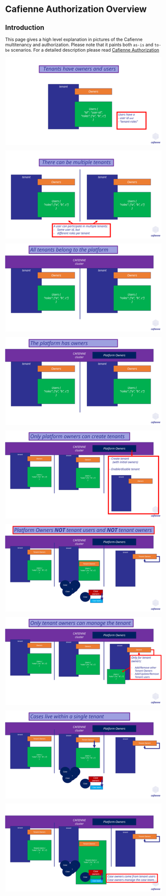 # Cafienne Authorization Overview

## Introduction
This page gives a high level explanation in pictures of the Cafienne multitenancy and authorization.
Please note that it paints both `as-is` and `to-be` scenarios. For a detailed description please read [Cafienne Authorization](cafienne-authorization.md)

![](images/authorization-pictorial/tenant-owner-tenant-user.png)

![](images/authorization-pictorial/user-across-tenant.png)

![](images/authorization-pictorial/multitenant-platform.png)

![](images/authorization-pictorial/platform-has-owners.png)

![](images/authorization-pictorial/platform-owners-create-tenants.png)

![](images/authorization-pictorial/platform-owners-do-not-have-other-rights.png)

![](images/authorization-pictorial/tenant-owners-maintain-tenant.png)

![](images/authorization-pictorial/tenant-isolation.png)

![](images/authorization-pictorial/caseteam-ownership.png)
